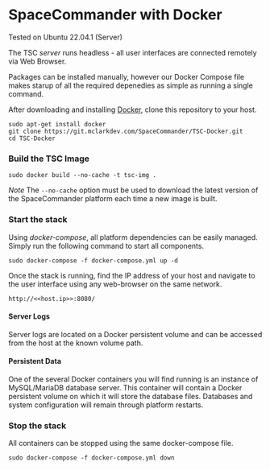 # SpaceCommander with Docker

Tested on Ubuntu 22.04.1 (Server)

The TSC _server_ runs headless - all user interfaces are connected remotely via Web Browser.

Packages can be installed manually, however our Docker Compose file makes starup of all the required depenedies as simple as running a single command.

After downloading and installing [Docker](https://docs.docker.com/engine/install/ubuntu/), clone this repository to your host.

```
sudo apt-get install docker
git clone https://git.mclarkdev.com/SpaceCommander/TSC-Docker.git
cd TSC-Docker
```

### Build the TSC Image

```
sudo docker build --no-cache -t tsc-img .
```

*Note* The `--no-cache` option must be used to download the latest version of the SpaceCommander platform each time a new image is built.

### Start the stack

Using _docker-compose_, all platform dependencies can be easily managed. Simply run the following command to start all components.

```
sudo docker-compose -f docker-compose.yml up -d
```

Once the stack is running, find the IP address of your host and navigate to the user interface using any web-browser on the same network.

```
http://<<host.ip>>:8080/
```

#### Server Logs

Server logs are located on a Docker persistent volume and can be accessed from the host at the known volume path.

#### Persistent Data

One of the several Docker containers you will find running is an instance of MySQL/MariaDB database server. This container will contain a Docker persistent volume on which it will store the database files. Databases and system configuration will remain through platform restarts.

### Stop the stack

All containers can be stopped using the same docker-compose file.

```
sudo docker-compose -f docker-compose.yml down
```

